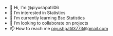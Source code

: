 - 👋 Hi, I’m @piyushpatil06
- 👀 I’m interested in Statistics
- 🌱 I’m currently learning Bsc Statistics
- 💞️ I’m looking to collaborate on projects
- 📫 How to reach me piyushpatil3773@gmail.com

<!---
piyushpatil06/piyushpatil06 is a ✨ special ✨ repository because its `README.md` (this file) appears on your GitHub profile.
You can click the Preview link to take a look at your changes.
--->
